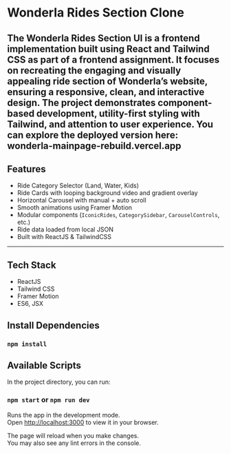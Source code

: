 #  Wonderla Rides Section Clone

The Wonderla Rides Section UI is a frontend implementation built using React and Tailwind CSS as part of a frontend assignment. It focuses on recreating the engaging and visually appealing ride section of Wonderla’s website, ensuring a responsive, clean, and interactive design. The project demonstrates component-based development, utility-first styling with Tailwind, and attention to user experience. 
You can explore the deployed version here: wonderla-mainpage-rebuild.vercel.app
---

## Features

- Ride Category Selector (Land, Water, Kids)
- Ride Cards with looping background video and gradient overlay
- Horizontal Carousel with manual + auto scroll
- Smooth animations using Framer Motion
- Modular components (`IconicRides`, `CategorySidebar`, `CarouselControls`, etc.)
- Ride data loaded from local JSON
- Built with ReactJS & TailwindCSS

---

## Tech Stack

- ReactJS
- Tailwind CSS
- Framer Motion
- ES6, JSX

## Install Dependencies

### `npm install`


## Available Scripts

In the project directory, you can run:

### `npm start` or `npm run dev`

Runs the app in the development mode.\
Open [http://localhost:3000](http://localhost:3000) to view it in your browser.

The page will reload when you make changes.\
You may also see any lint errors in the console.

